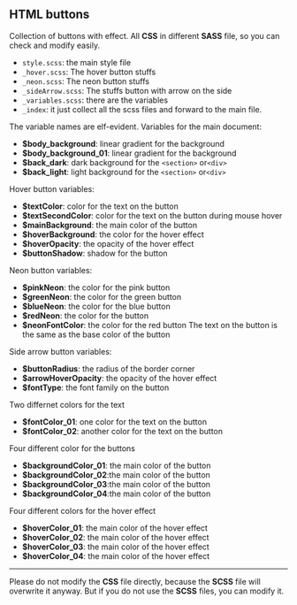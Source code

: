 HTML buttons
---
Collection of buttons with effect. All **CSS** in different **SASS** file, so you can check and modify easily.

* `style.scss`: the main style file
* `_hover.scss`: The hover button stuffs
* `_neon.scss`: The neon button stuffs
* `_sideArrow.scss`: The stuffs button with arrow on the side 
 * `_variables.scss`: there are the variables
* `_index`: it just collect all the scss files and forward to the main file. 

The variable names are  elf-evident.
Variables for the main document:
* **$body_background**: linear gradient for the background
* **$body_background_01**: linear gradient for the background
* **$back_dark**: dark background for the `<section>` or`<div>`
* **$back_light**: light background for the `<section>` or`<div>`

Hover button variables:
* **$textColor**: color for the text on the button
* **$textSecondColor**: color for the text on the button during mouse hover
* **$mainBackground**: the main color of the button
* **$hoverBackground**: the color for the hover effect
* **$hoverOpacity**: the opacity of the hover effect
* **$buttonShadow**: shadow for the button

Neon button variables:
* **$pinkNeon**: the color for the pink button
* **$greenNeon**: the color for the green button
* **$blueNeon**: the color for the blue button
* **$redNeon**: the color for the button
* **$neonFontColor**: the color for the red button
The text on the button is the same as the base color of the button

Side arrow button variables:
* **$buttonRadius**: the radius of the border corner
* **$arrowHoverOpacity**: the opacity of the hover effect
* **$fontType**: the font family on the button
  
Two differnet colors for the text
* **$fontColor_01**: one color for the text on the button
* **$fontColor_02**: another color for the text on the button
  
Four different color for the buttons
* **$backgroundColor_01**: the main color of the button
* **$backgroundColor_02**:the main color of the button
* **$backgroundColor_03**:the main color of the button
* **$backgroundColor_04**:the main color of the button
  
Four different colors for the hover effect
* **$hoverColor_01**: the main color of the hover effect
* **$hoverColor_02**: the main color of the hover effect
* **$hoverColor_03**: the main color of the hover effect
* **$hoverColor_04**: the main color of the hover effect
---
Please do not modify the **CSS** file directly, because the **SCSS** file will overwrite it anyway. But if you do not use the **SCSS** files, you can modify it.